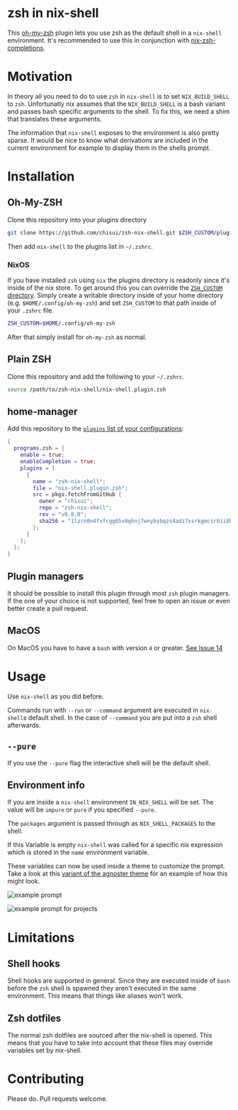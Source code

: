 
# zsh in nix-shell

This [oh-my-zsh](https://github.com/robbyrussell/oh-my-zsh/) plugin lets you use zsh as the default shell in a `nix-shell` environment. It's recommended to use this in conjunction with [nix-zsh-completions](https://github.com/spwhitt/nix-zsh-completions).

# Motivation

In theory all you need to do to use `zsh` in `nix-shell` is to set `NIX_BUILD_SHELL` to `zsh`. Unfortunatly nix assumes that the `NIX_BUILD_SHELL` is a bash variant and passes bash specific arguments to the shell. To fix this, we need a shim that translates these arguments.

The information that `nix-shell` exposes to the environment is also pretty sparse. It would be nice to know what derivations are included in the current environment for example to display them in the shells prompt. 

# Installation

## Oh-My-ZSH

Clone this repository into your plugins directory

```sh
git clone https://github.com/chisui/zsh-nix-shell.git $ZSH_CUSTOM/plugins/nix-shell
```

Then add `nix-shell` to the plugins list in `~/.zshrc`.

### NixOS

If you have installed `zsh` using `nix` the plugins directory is readonly since it's inside of the nix store.
To get around this you can override the [`ZSH_CUSTOM` directory](https://github.com/ohmyzsh/ohmyzsh/wiki/Customization#using-another-customization-directory).
Simply create a writable directory inside of your home directory (e.g. `$HOME/.config/oh-my-zsh`) and set `ZSH_CUSTOM` to that path inside of your `.zshrc` file.

```sh
ZSH_CUSTOM=$HOME/.config/oh-my-zsh
```

After that simply install for `oh-my-zsh` as normal.

## Plain ZSH

Clone this repository and add the following to your `~/.zshrc`.

```sh
source /path/to/zsh-nix-shell/nix-shell.plugin.zsh
```

## home-manager

Add this repository to the [`plugins` list of your configurations](https://rycee.gitlab.io/home-manager/options.html#opt-programs.zsh.plugins):

```nix
{
  programs.zsh = {
    enable = true;
    enableCompletion = true;
    plugins = [
      {
        name = "zsh-nix-shell";
        file = "nix-shell.plugin.zsh";
        src = pkgs.fetchFromGitHub {
          owner = "chisui";
          repo = "zsh-nix-shell";
          rev = "v0.8.0";
          sha256 = "1lzrn0n4fxfcgg65v0qhnj7wnybybqzs4adz7xsrkgmcsr0ii8b7";
        };
      }
    ];
  };
}
```

## Plugin managers

It should be possible to install this plugin through most `zsh` plugin managers. If the one of your choice is not supported, feel free to open an issue or even better create a pull request.

## MacOS

On MacOS you have to have a `bash` with version `4` or greater. [See Issue 14](https://github.com/chisui/zsh-nix-shell/issues/14)

# Usage

Use `nix-shell` as you did before.

Commands run with `--run` or `--command` argument are executed in `nix-shell`s default shell. In the case of `--command` you are put into a `zsh` shell afterwards.

## `--pure`

If you use the `--pure` flag the interactive shell will be the default shell.

## Environment info

If you are inside a `nix-shell` environment `IN_NIX_SHELL` will be set. The value will be `impure` or `pure` if you specified `--pure`.

The `packages` argument is passed through as `NIX_SHELL_PACKAGES` to the shell. 

If this Variable is empty `nix-shell` was called for a specific nix expression which is stored in the `name` environment variable.

These variables can now be used inside a theme to customize the prompt. Take a look at this [variant of the agnoster theme](https://gist.github.com/chisui/0d12bd51a5fd8e6bb52e6e6a43d31d5e#file-agnoster-nix-zsh-theme) for an example of how this might look.

![example prompt](https://gist.githubusercontent.com/chisui/0d12bd51a5fd8e6bb52e6e6a43d31d5e/raw/8787d8e234e895b2c74194936290a0da9be539ff/example.png)

![example prompt for projects](https://gist.githubusercontent.com/chisui/0d12bd51a5fd8e6bb52e6e6a43d31d5e/raw/ea75cad507e2899b9b6d6ce423330641911110d8/exampleProject.png)

# Limitations

## Shell hooks

Shell hooks are supported in general. Since they are executed inside of `bash` before the `zsh` shell is spawned they aren't executed in the same environment. This means that things like aliases won't work.

## Zsh dotfiles

The normal zsh dotfiles are sourced after the nix-shell is opened. This means that you have to take into account that these files may override variables set by nix-shell.

# Contributing

Please do. Pull requests welcome.
